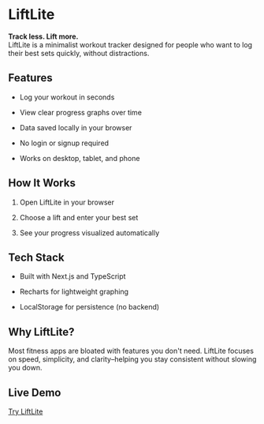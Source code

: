 # LiftLite

**Track less. Lift more.**\
LiftLite is a minimalist workout tracker designed for people who want to log their best sets quickly, without distractions.

## Features

- Log your workout in seconds

- View clear progress graphs over time

- Data saved locally in your browser

- No login or signup required

- Works on desktop, tablet, and phone

## How It Works

1.  Open LiftLite in your browser

2.  Choose a lift and enter your best set

3.  See your progress visualized automatically

## Tech Stack

- Built with Next.js and TypeScript

- Recharts for lightweight graphing

- LocalStorage for persistence (no backend)

## Why LiftLite?

Most fitness apps are bloated with features you don't need. LiftLite focuses on speed, simplicity, and clarity–helping you stay consistent without slowing you down.

## Live Demo

[Try LiftLite](https://lift-lite.vercel.app)
